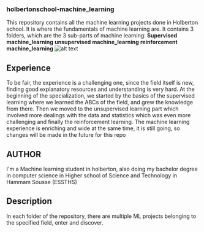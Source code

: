 ### holbertonschool-machine_learning
This repository contains all the machine learning projects done in Holberton school.
It is where the fundamentals of machine learning are.
It contains 3 folders, which are the 3 sub-parts of machine learning:
**Supervised machine_learning**
**unsupervised machine_learning**
**reinforcement machine_learning**
![alt text](http://url/to/img.png)
## Experience
To be fair, the experience is a challenging one, since the field itself is new, finding good explanatory resources and understanding is very hard. At the beginning of the specialization, we started by the basics of the supervised learning where we learned the ABCs of the field, and grew the knowledge from there. Then we moved to the unsupervised learning part which involved more dealings with the data and statistics which was even more challenging and finally the reinforcement learning.
The machine learning experience is enriching and wide at the same time, it is still going, so changes will be made in the future for this repo

## AUTHOR
I'm a Machine learning student in holberton, also doing my bachelor degree in computer science in Higher school of Science and Technology in Hammam Sousse (ESSTHS)

## Description
In each folder of the repository, there are multiple ML projects belonging to the specified field, enter and discover. 
